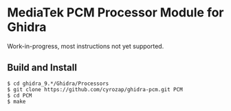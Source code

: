 # MediaTek PCM Processor Module for Ghidra

Work-in-progress, most instructions not yet supported.

## Build and Install

```
$ cd ghidra_9.*/Ghidra/Processors
$ git clone https://github.com/cyrozap/ghidra-pcm.git PCM
$ cd PCM
$ make
```
